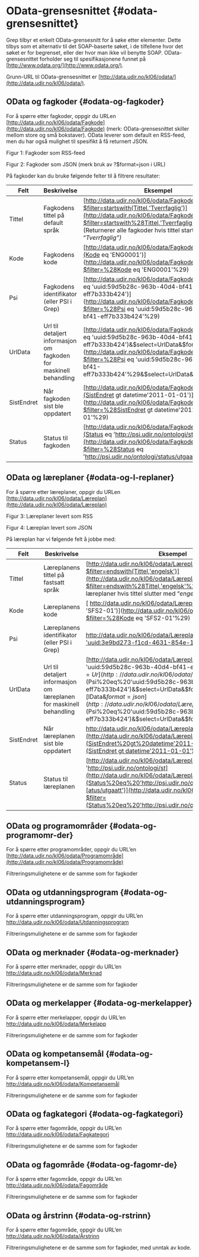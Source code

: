 # OData-grensesnittet {#odata-grensesnittet}

Grep tilbyr et enkelt OData-grensesnitt for å søke etter elementer. Dette tilbys som et alternativ til det SOAP-baserte søket, i de tilfellene hvor det søket er for begrenset, eller der hvor man ikke vil benytte SOAP. OData-grensesnittet forholder seg til spesifikasjonene funnet på [http://www.odata.org/](http://www.odata.org/).

Grunn-URL til OData-grensesnittet er [http://data.udir.no/kl06/odata/](http://data.udir.no/kl06/odata/).

## OData og fagkoder {#odata-og-fagkoder}

For å spørre etter fagkoder, oppgir du URLen [http://data.udir.no/kl06/odata/Fagkode](http://data.udir.no/kl06/odata/Fagkode) (merk: OData-grensesnittet skiller mellom store og små bokstaver). OData leverer som default en RSS-feed, men du har også mulighet til spesifikt å få returnert JSON.

Figur 1: Fagkoder som RSS-feed

Figur 2: Fagkoder som JSON (merk bruk av ?$format=json i URL)

På fagkoder kan du bruke følgende felter til å filtrere resultater:

| **Felt** | **Beskrivelse** | **Eksempel** |
| --- | --- | --- |
| Tittel | Fagkodens tittel på default språk | [http://data.udir.no/kl06/odata/Fagkode?$filter=startswith(Tittel,'Tverrfaglig')](http://data.udir.no/kl06/odata/Fagkode?$filter=startswith%28Tittel,'Tverrfaglig'%29) (Returnerer alle fagkoder hvis tittel starter med “_Tverrfaglig”)_ |
| Kode | Fagkodens kode | [http://data.udir.no/kl06/odata/Fagkode?$filter=(Kode eq 'ENG0001')](http://data.udir.no/kl06/odata/Fagkode?$filter=%28Kode eq 'ENG0001'%29) |
| Psi | Fagkodens identifikator (eller PSI i Grep) | [http://data.udir.no/kl06/odata/Fagkode?$filter=(Psi eq 'uuid:59d5b28c-963b-40d4-bf41-eff7b333b424')](http://data.udir.no/kl06/odata/Fagkode?$filter=%28Psi eq 'uuid:59d5b28c-963b-40d4-bf41-eff7b333b424'%29) |
| UrlData | Url til detaljert informasjon om fagkoden for maskinell behandling | [http://data.udir.no/kl06/odata/Fagkode?$filter=(Psi eq 'uuid:59d5b28c-963b-40d4-bf41-eff7b333b424')&$select=UrlData&$format=json](http://data.udir.no/kl06/odata/Fagkode?$filter=%28Psi eq 'uuid:59d5b28c-963b-40d4-bf41-eff7b333b424'%29&$select=UrlData&$format=json) |
| SistEndret | Når fagkoden sist ble oppdatert | [http://data.udir.no/kl06/odata/Fagkode?$filter=(SistEndret gt datetime'2011-01-01')](http://data.udir.no/kl06/odata/Fagkode?$filter=%28SistEndret gt datetime'2011-01-01'%29) |
| Status | Status til fagkoden | [http://data.udir.no/kl06/odata/Fagkode?$filter=(Status eq 'http://psi.udir.no/ontologi/status/utgaatt')](http://data.udir.no/kl06/odata/Fagkode?$filter=%28Status eq 'http://psi.udir.no/ontologi/status/utgaatt'%29) |

## OData og læreplaner {#odata-og-l-replaner}

For å spørre etter læreplaner, oppgir du URLen [http://data.udir.no/kl06/odata/Læreplan](http://data.udir.no/kl06/odata/Læreplan)

Figur 3: Læreplaner levert som RSS

Figur 4: Læreplan levert som JSON

På læreplan har vi følgende felt å jobbe med:

| **Felt** | **Beskrivelse** | **Eksempel** |
| --- | --- | --- |
| Tittel | Læreplanens tittel på fastsatt språk | [http://data.udir.no/kl06/odata/Læreplan?$filter=endswith(Tittel,'engelsk')](http://data.udir.no/kl06/odata/Læreplan?$filter=endswith%28Tittel,'engelsk'%29) (Returnerer alle læreplaner hvis tittel slutter med “_engelsk”)_ |
| Kode | Læreplanens kode | [	http://data.udir.no/kl06/odata/Læreplan?$filter=(Kode eq 'SFS2-01')](http://data.udir.no/kl06/odata/Læreplan?$filter=%28Kode eq 'SFS2-01'%29) |
| Psi | Læreplanens identifikator (eller PSI i Grep) | [http://data.udir.no/kl06/odata/Læreplan?$filter=(Psi eq 'uuid:3e9bd273-f1cd-4631-854e-1229e384938c')](http://data.udir.no/kl06/odata/Læreplan?$filter=(Psi%20eq%20'uuid:3e9bd273-f1cd-4631-854e-1229e384938c')) |
| UrlData | Url til detaljert informasjon om læreplanen for maskinell behandling | [http://data.udir.no/kl06/odata/Læreplan?$filter=(Psi eq 'uuid:59d5b28c-963b-40d4-bf41-eff7b333b424')&$select=Ur](http://data.udir.no/kl06/odata/Læreplan?$filter=(Psi%20eq%20'uuid:59d5b28c-963b-40d4-bf41-eff7b333b424')&$select=UrlData&$format=json)[lData&$format=json](http://data.udir.no/kl06/odata/Læreplan?$filter=(Psi%20eq%20'uuid:59d5b28c-963b-40d4-bf41-eff7b333b424')&$select=UrlData&$format=json) |
|  SistEndret | Når læreplanen sist ble oppdatert | [http://data.udir.no/kl06/odata/Lærepla](http://data.udir.no/kl06/odata/Læreplan?$filter=(SistEndret%20gt%20datetime'2011-01-01'))[n?$filter=(SistEndret gt datetime'2011-01-01')](http://data.udir.no/kl06/odata/Læreplan?$filter=(SistEndret%20gt%20datetime'2011-01-01')) |
| Status | Status til læreplanen | [http://data.udir.no/kl06/odata/Læreplan?$filter=(Status eq 'http://psi.udir.no/ontologi/st](http://data.udir.no/kl06/odata/Læreplan?$filter=(Status%20eq%20'http://psi.udir.no/ontologi/status/utgaatt'))[atus/utgaatt')](http://data.udir.no/kl06/odata/Læreplan?$filter=(Status%20eq%20'http://psi.udir.no/ontologi/status/utgaatt')) |

## OData og programområder {#odata-og-programomr-der}

For å spørre etter programområder, oppgir du URL’en [http://data.udir.no/kl06/odata/Programområde](http://data.udir.no/kl06/odata/Programområde)

Filtreringsmulighetene er de samme som for fagkoder

## OData og utdanningsprogram {#odata-og-utdanningsprogram}

For å spørre etter utdanningsprogram, oppgir du URL’en http://data.udir.no/kl06/odata/Utdanningsprogram

Filtreringsmulighetene er de samme som for fagkoder

## OData og merknader {#odata-og-merknader}

For å spørre etter merknader, oppgir du URL’en http://data.udir.no/kl06/odata/Merknad

Filtreringsmulighetene er de samme som for fagkoder

## OData og merkelapper {#odata-og-merkelapper}

For å spørre etter merkelapper, oppgir du URL’en http://data.udir.no/kl06/odata/Merkelapp

Filtreringsmulighetene er de samme som for fagkoder

## OData og kompetansemål {#odata-og-kompetansem-l}

For å spørre etter kompetansemål, oppgir du URL’en http://data.udir.no/kl06/odata/Kompetansemål

Filtreringsmulighetene er de samme som for fagkoder

## OData og fagkategori {#odata-og-fagkategori}

For å spørre etter fagområde, oppgir du URL’en http://data.udir.no/kl06/odata/Fagkategori

Filtreringsmulighetene er de samme som for fagkoder

## OData og fagområde {#odata-og-fagomr-de}

For å spørre etter fagområde, oppgir du URL’en http://data.udir.no/kl06/odata/Fagområde

Filtreringsmulighetene er de samme som for fagkoder

## OData og årstrinn {#odata-og-rstrinn}

For å spørre etter fagområde, oppgir du URL’en http://data.udir.no/kl06/odata/Årstrinn

Filtreringsmulighetene er de samme som for fagkoder, med unntak av kode.